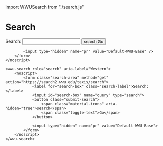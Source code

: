 import WWUSearch from "./search.js"

# Search

<wwu-search role="search" aria-label="Western">
    <noscript>
        <form class="search-area" method="get" action="https://search2.wwu.edu/texis/search/">
            <label for="search-box" class="search-label">Search:</label>
            <input id="search-box" name="query" type="search" />
            <button class="submit-search">
                <span class="material-icons" aria-hidden="true">search</span>
                <span class="toggle-text">Go</span>
            </button>

            <input type="hidden" name="pr" value="Default-WWU-Base" />
        </form>
    </noscript>
</wwu-search>

```
<wwu-search role="search" aria-label="Western">
    <noscript>
        <form class="search-area" method="get" action="https://search2.wwu.edu/texis/search">
            <label for="search-box" class="search-label">Search:</label>
            <input id="search-box" name="query" type="search">
            <button class="submit-search">
                <span class="material-icons" aria-hidden="true">search</span>
                <span class="toggle-text">Go</span>
            </button>

            <input type="hidden" name="pr" value="Default-WWU-Base">
        </form>
    </noscript>
</wwu-search>
```
